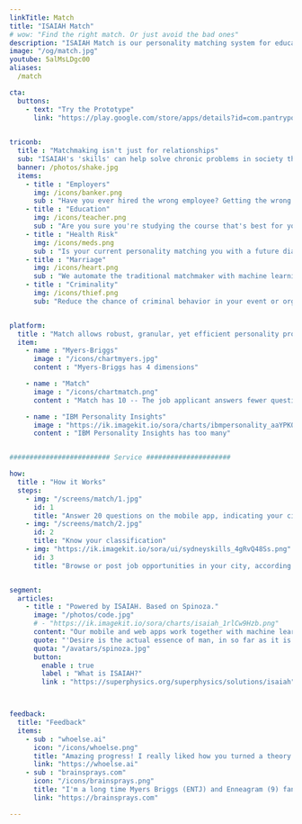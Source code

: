 ```yaml
---
linkTitle: Match
title: "ISAIAH Match"
# wow: "Find the right match. Or just avoid the bad ones"
description: "ISAIAH Match is our personality matching system for education, jobs, products, fake news, and relationships, as a part of a new morality-based socio-economic system"
image: "/og/match.jpg"
youtube: 5alMsLDgc00
aliases:
  /match 

cta:
  buttons:
    - text: "Try the Prototype"
      link: "https://play.google.com/store/apps/details?id=com.pantrypoints.match&pli=1"

  
triconb:
  title : "Matchmaking isn't just for relationships"
  sub: "ISAIAH's 'skills' can help solve chronic problems in society that are unsolved by science"
  banner: /photos/shake.jpg
  items:
    - title : "Employers"
      img: /icons/banker.png   
      sub : "Have you ever hired the wrong employee? Getting the wrong person for the job could be very costly"
    - title : "Education"
      img: /icons/teacher.png    
      sub : "Are you sure you're studying the course that's best for you? Get it right with Match"
    - title : "Health Risk"
      img: /icons/meds.png
      sub : "Is your current personality matching you with a future diabetes at 40? Know your future health risks before you end up with them"
    - title : "Marriage"
      img: /icons/heart.png
      sub : "We automate the traditional matchmaker with machine learning"
    - title : "Criminality"
      img: /icons/thief.png
      sub: "Reduce the chance of criminal behavior in your event or organization"


platform:
  title : "Match allows robust, granular, yet efficient personality profiling that is physically verifiable"
  item:
    - name : "Myers-Briggs"
      image : "/icons/chartmyers.jpg"
      content : "Myers-Briggs has 4 dimensions"

    - name : "Match"
      image : "/icons/chartmatch.png"
      content : "Match has 10 -- The job applicant answers fewer questions than Myers-Briggs, but reveals much more information"

    - name : "IBM Personality Insights"
      image : "https://ik.imagekit.io/sora/charts/ibmpersonality_aaYPK09FT.jpg"
      content : "IBM Personality Insights has too many"


######################### Service #####################

how:
  title : "How it Works"
  steps:
    - img: "/screens/match/1.jpg"
      id: 1
      title: "Answer 20 questions on the mobile app, indicating your city"  
    - img: "/screens/match/2.jpg"
      id: 2
      title: "Know your classification"
    - img: "https://ik.imagekit.io/sora/ui/sydneyskills_4gRvQ48Ss.png"
      id: 3
      title: "Browse or post job opportunities in your city, according to your classification"


segment:
  articles:
    - title : "Powered by ISAIAH. Based on Spinoza."
      image: "/photos/code.jpg"
      # - "https://ik.imagekit.io/sora/charts/isaiah_1rlCw9Hzb.png"
      content: "Our mobile and web apps work together with machine learning to create ISAIAH. Match is one of the 'skills' of ISAIAH. If our proposed social system is based on Socrates, our governence system is based on David Hume, and our economic system is based on Adam Smith, our proposed personality system is based on Spinoza's Ethics which proposes predestination that checks liberalism. A hamburger lover would think that he is eating hamburgers out of his free will. But metaphysically, his love for burgers is a <a href='https://en.wikipedia.org/wiki/Bandha_(Jainism)'>predetermined bondage</a> arising from a quality of his soul, which can then be revealed by data. This then would support the belief that we exist inside a matrix that the Hindus call the <a href='https://en.wikipedia.org/wiki/Brahma'>Brahma</a>"
      quote: "'Desire is the actual essence of man, in so far as it is conceived, as determined to a particular activity by some given modification of itself.' <cite>Spinoza, The Ethics, Part 3</cite>"
      quota: "/avatars/spinoza.jpg"
      button:
        enable : true
        label : "What is ISAIAH?"
        link : "https://superphysics.org/superphysics/solutions/isaiah"



feedback:
  title: "Feedback"
  items:
    - sub : "whoelse.ai"
      icon: "/icons/whoelse.png"
      title: "Amazing progress! I really liked how you turned a theory into a product offering. Keep up the good work!"
      link: "https://whoelse.ai"
    - sub : "brainsprays.com"
      icon: "/icons/brainsprays.png"
      title: "I'm a long time Myers Briggs (ENTJ) and Enneagram (9) fan so love this stuff" 
      link: "https://brainsprays.com"

---
```

